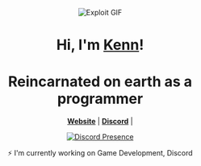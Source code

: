 <p align="center">
  <img src="https://media.discordapp.net/attachments/1130456683492163585/1134816327035527280/3ec146be85c2e2eb5ae4e65919d2a355.gif" alt="Exploit GIF">
</p>



<h1 align="center">Hi, I'm <a href="https://github.com/ChristopherRobi">Kenn</a>!</h1>
<h1 align="center">Reincarnated on earth as a programmer</h1>

<p align="center">
  <strong><a href="https://github.com/ChristopherRobi7">Website</a></strong> |
  <strong><a href="https://discord.com/users/1067109622214832191">Discord</a></strong> |
</p>

<div align="center">
  <a href="https://discord.com/users/1067109622214832191">
    <img src="https://lanyard.cnrad.dev/api/1067109622214832191" alt="Discord Presence" />
  </a>
</div>


<p align="center">⚡ I'm currently working on Game Development, Discord </p>



<!--
**exploitt1337/exploitt1337** is a ✨ _special_ ✨ repository because its `README.md` (this file) appears on your GitHub profile.

Here are some ideas to get you started:

- 🔭 I’m currently working on ...
- 🌱 I’m currently learning ...
- 👯 I’m looking to collaborate on ...
- 🤔 I’m looking for help with ...
- 💬 Ask me about ...
- 📫 How to reach me: ...
- 😄 Pronouns: ...
- ⚡ Fun fact: ...
-->

